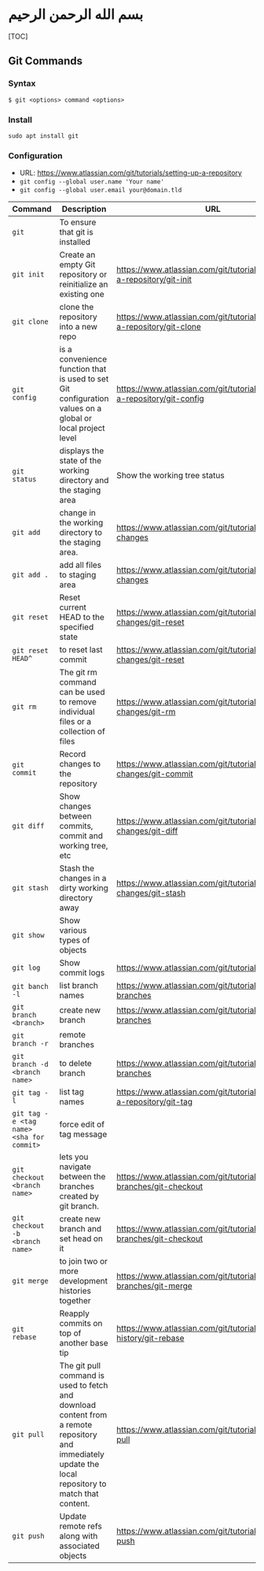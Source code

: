 # بسم الله الرحمن الرحيم

[TOC]

## Git Commands

### Syntax

`$ git <options> command <options>`

### Install

`sudo apt install git`

### Configuration

- URL: <https://www.atlassian.com/git/tutorials/setting-up-a-repository>
- `git config --global user.name 'Your name'`
- `git config --global user.email your@domain.tld`


|Command        |Description                            |URL        |
|-----------------------|---------------------------------------------------------------|---------------|
|`git`            |To ensure that git is installed                                |        |
|`git init`             |Create an empty Git repository or reinitialize an existing one |<https://www.atlassian.com/git/tutorials/setting-up-a-repository/git-init>|
|`git clone`|clone the repository into a new repo |<https://www.atlassian.com/git/tutorials/setting-up-a-repository/git-clone>|
|`git config`| is a convenience function that is used to set Git configuration values on a global or local project level|<https://www.atlassian.com/git/tutorials/setting-up-a-repository/git-config>|
|`git status` | displays the state of the working directory and the staging area|Show the working tree status|
|`git add` |change in the working directory to the staging area.|<https://www.atlassian.com/git/tutorials/saving-changes>|
|`git add .`|add all files to staging area | <https://www.atlassian.com/git/tutorials/saving-changes>
|`git reset` |Reset current HEAD to the specified state|<https://www.atlassian.com/git/tutorials/undoing-changes/git-reset>|
|`git reset HEAD^`|to reset last commit |<https://www.atlassian.com/git/tutorials/undoing-changes/git-reset>|
|`git rm` |The git rm command can be used to remove individual files or a collection of files|<https://www.atlassian.com/git/tutorials/undoing-changes/git-rm>|
|`git commit` |Record changes to the repository |<https://www.atlassian.com/git/tutorials/saving-changes/git-commit>|
|`git diff` |Show changes between commits, commit and working tree, etc|<https://www.atlassian.com/git/tutorials/saving-changes/git-diff>|
|`git stash`|Stash the changes in a dirty working directory away|<https://www.atlassian.com/git/tutorials/saving-changes/git-stash>|
|`git show` |Show various types of objects| |
|`git log` | Show commit logs|<https://www.atlassian.com/git/tutorials/git-log>|
|`git banch -l` |list branch names | <https://www.atlassian.com/git/tutorials/using-branches>|
|`git branch <branch>` |create new branch | <https://www.atlassian.com/git/tutorials/using-branches>|
|`git branch -r` |remote branches | |
|`git branch -d <branch name>`|to delete branch |<https://www.atlassian.com/git/tutorials/using-branches>|
|`git tag -l`|list tag names |<https://www.atlassian.com/git/tutorials/inspecting-a-repository/git-tag>|
|`git tag -e <tag name> <sha for commit>`|force edit of tag message| |
|`git checkout <branch name>` |lets you navigate between the branches created by git branch. | <https://www.atlassian.com/git/tutorials/using-branches/git-checkout>|
|`git checkout -b <branch name>` |create new branch and set head on it | <https://www.atlassian.com/git/tutorials/using-branches/git-checkout>|
|`git merge` |to join two or more development histories together|<https://www.atlassian.com/git/tutorials/using-branches/git-merge>|
|`git rebase`|Reapply commits on top of another base tip|<https://www.atlassian.com/git/tutorials/rewriting-history/git-rebase>|
|`git pull`|The git pull command is used to fetch and download content from a remote repository and immediately update the local repository to match that content. |<https://www.atlassian.com/git/tutorials/syncing/git-pull>|
|`git push`|Update remote refs along with associated objects|<https://www.atlassian.com/git/tutorials/syncing/git-push>|
